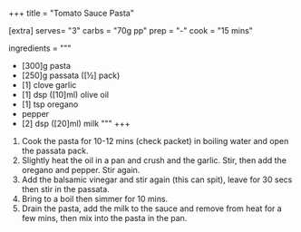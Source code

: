 +++
title = "Tomato Sauce Pasta"

[extra]
serves= "3"
carbs = "70g pp"
prep = "-"
cook = "15 mins"

ingredients = """
- [300]g pasta
- [250]g passata ([½] pack)
- [1] clove garlic
- [1] dsp ([10]ml) olive oil
- [1] tsp oregano
- pepper
- [2] dsp ([20]ml) milk
"""
+++

1. Cook the pasta for 10-12 mins (check packet) in boiling water and open the passata pack.
1. Slightly heat the oil in a pan and crush and the garlic. Stir, then add the oregano and pepper. Stir again.
1. Add the balsamic vinegar and stir again (this can spit), leave for 30 secs then stir in the passata.
1. Bring to a boil then simmer for 10 mins.
1. Drain the pasta, add the milk to the sauce and remove from heat for a few mins, then mix into the pasta in the pan.